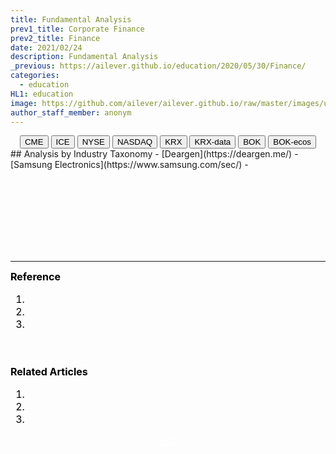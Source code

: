 ```yaml
---
title: Fundamental Analysis
prev1_title: Corporate Finance
prev2_title: Finance
date: 2021/02/24
description: Fundamental Analysis
_previous: https://ailever.github.io/education/2020/05/30/Finance/
categories:
  - education
HL1: education
image: https://github.com/ailever/ailever.github.io/raw/master/images/unsplash/gray_Finance.png
author_staff_member: anonym
---
```


<!-- Top Block -->
<div align="center" class="top_btn_box">
  <button class="top_btn" type="button" onclick="location.href='https://www.cmegroup.com/'">CME</button>
  <button class="top_btn" type="button" onclick="location.href='https://www.theice.com/index'">ICE</button>
  <button class="top_btn" type="button" onclick="location.href='https://www.nyse.com/index'">NYSE</button>
  <button class="top_btn" type="button" onclick="location.href='https://www.nasdaq.com/'">NASDAQ</button>  
  <button class="top_btn" type="button" onclick="location.href='http://www.krx.co.kr/main/main.jsp'">KRX</button>
  <button class="top_btn" type="button" onclick="location.href='http://data.krx.co.kr/contents/MDC/MAIN/main/index.cmd'">KRX-data</button>
  <button class="top_btn" type="button" onclick="location.href='http://www.bok.or.kr/portal/main/main.do'">BOK</button>
  <button class="top_btn" type="button" onclick="location.href='http://ecos.bok.or.kr/'">BOK-ecos</button>
</div>
<!-- Top Block -->
## Analysis by Industry Taxonomy
- [Deargen](https://deargen.me/)
- [Samsung Electronics](https://www.samsung.com/sec/)
- 
<!-- Content Block -->
<div align="left" style="font-size:medium;font-weight:normal;color:black;background-color:unset;">　<br><br></div>
<div align="left" style="font-size:medium;font-weight:normal;color:black;background-color:unset;">　<br><br></div>
<div align="left" style="font-size:medium;font-weight:normal;color:black;background-color:unset;">　<br><br></div>
<!-- Content Block -->

---

<!-- Reference Block -->
<div align="left" style="font-size:medium;font-weight:normal;color:black;background-color:unset;">
<b id='REF'>Reference</b>
<ol>
  <li></li>
  <li></li>
  <li></li>
</ol>
<br><br></div>
<!-- Reference Block -->

<!-- Article Block -->
<div align="left" style="font-size:medium;font-weight:normal;color:black;background-color:unset;">
<b id='ART'>Related Articles</b>
<ol>
  <li></li>
  <li></li>
  <li></li>
</ol>
</div>
<!-- Article Block -->

<!-- Bottom Block -->
<div align="center" class="bottom_btn_box">
  <span class="bottom_btn"><a href="https://github.com/ailever/ailever.github.io/blob/master/_posts/education/2021-02-24-_FI-cf-en-fundamental-analysis.md" target="_blank" style="color:white">Edit</a></span>
</div>
<!-- Bottom Block -->

<!-- Notice
# Mathematical Expression
- outline : $  $
- inline  : $$  $$

# Default Div Tag
- align : left, right, center
- font-size : xx-small, x-small, small, medium, large, x-large, xx-large
- font-weight : normal, bold
- color : red, orange, yellow, green, cyan, blue, purple, pink, white, gray, brown
- background-color : red, orange, yellow, green, cyan, blue, purple, pink, white, gray, brown

# Html Ref
- color code : https://htmlcolorcodes.com/
- tags : https://www.w3schools.com/tags/default.asp
- attributes : https://www.w3schools.com/tags/ref_attributes.asp
Notice -->


